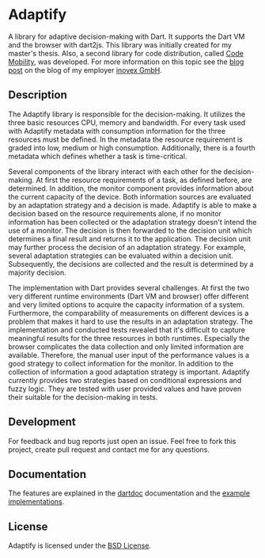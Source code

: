 # Adaptify
A library for adaptive decision-making with Dart. It supports the Dart VM and the browser with dart2js.
This library was initially created for my master's thesis.
Also, a second library for code distribution, called [Code Mobility](https://github.com/dbaelz/code_mobility), was developed.
For more information on this topic see the [blog post](https://blog.inovex.de/adaptive-code-execution-with-dart/) on the blog of my employer [inovex GmbH](https://www.inovex.de/).

Description
---------
The Adaptify library is responsible for the decision-making. It utilizes the three basic resources CPU, memory and bandwidth.
For every task used with Adaptify metadata with consumption information for the three resources must be defined.
In the metadata the resource requirement is graded into low, medium or high consumption.
Additionally, there is a fourth metadata which defines whether a task is time-critical.

Several components of the library interact with each other for the decision-making.
At first the resource requirements of a task, as defined before, are determined.
In addition, the monitor component provides information about the current capacity of the device.
Both information sources are evaluated by an adaptation strategy and a decision is made.
Adaptify is able to make a decision based on the resource requirements alone, if no monitor information has been collected or the adaptation strategy doesn't intend the use of a monitor.
The decision is then forwarded to the decision unit which determines a final result and returns it to the application.
The decision unit may further process the decision of an adaptation strategy.
For example, several adaptation strategies can be evaluated within a decision unit.
Subsequently, the decisions are collected and the result is determined by a majority decision.

The implementation with Dart provides several challenges.
At first the two very different runtime environments (Dart VM and browser) offer different and very limited options to acquire the capacity information of a system.
Furthermore, the comparability of measurements on different devices is a problem that makes it hard to use the results in an adaptation strategy.
The implementation and conducted tests revealed that it's difficult to capture meaningful results for the three resources in both runtimes.
Especially the browser complicates the data collection and only limited information are available.
Therefore, the manual user input of the performance values is a good strategy to collect information for the monitor.
In addition to the collection of information a good adaptation strategy is important.
Adaptify currently provides two strategies based on conditional expressions and fuzzy logic.
They are tested with user provided values and have proven their suitable for the decision-making in tests.

Development
-----------
For feedback and bug reports just open an issue. Feel free to fork this project, create pull request and contact me for any questions.

Documentation
-------------
The features are explained in the [dartdoc](https://github.com/dart-lang/dartdoc) documentation and the [example implementations](https://github.com/dbaelz/adaptify/blob/master/example).


License
-------------
Adaptify is licensed under the [BSD License](https://github.com/dbaelz/adaptify/blob/master/LICENSE).
